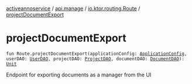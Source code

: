 [activeannoservice](../../index.md) / [api.manage](../index.md) / [io.ktor.routing.Route](index.md) / [projectDocumentExport](./project-document-export.md)

# projectDocumentExport

`fun Route.projectDocumentExport(applicationConfig: `[`ApplicationConfig`](../../application/-application-config/index.md)`, userDAO: `[`UserDAO`](../../user/-user-d-a-o/index.md)`, projectDAO: `[`ProjectDAO`](../../project/-project-d-a-o/index.md)`, documentDAO: `[`DocumentDAO`](../../document/-document-d-a-o/index.md)`): `[`Unit`](https://kotlinlang.org/api/latest/jvm/stdlib/kotlin/-unit/index.html)

Endpoint for exporting documents as a manager from the UI

